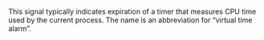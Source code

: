    This signal typically indicates expiration of a timer that measures CPU time used by the current process. The name is an abbreviation for “virtual time alarm”. 
